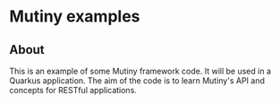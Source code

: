 # Mutiny examples

## About

This is an example of some Mutiny framework code. It will be used in a Quarkus application. The aim of the code is to
learn Mutiny's API and concepts for RESTful applications. 

